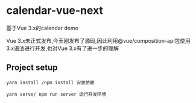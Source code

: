 # calendar-vue-next

基于Vue 3.x的calendar demo

Vue 3.x未正式发布,今天刚发布了源码,因此利用@vue/composition-api包使用3.x语法进行开发,也对Vue 3.x有了进一步的理解

## Project setup
```
yarn install /npm install 安装依赖
```

```
yarn serve/ npm run server 运行开发环境
```
